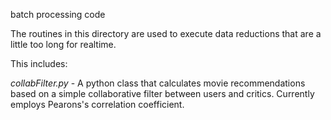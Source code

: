 batch processing code

The routines in this directory are used to execute data reductions that
are a little too long for realtime.

This includes:

*collabFilter.py* - A python class that calculates movie recommendations based on a simple collaborative filter between users and critics. Currently employs Pearons's correlation coefficient.
